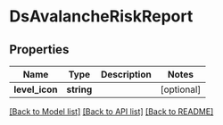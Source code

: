 # DsAvalancheRiskReport

## Properties
Name | Type | Description | Notes
------------ | ------------- | ------------- | -------------
**level_icon** | **string** |  | [optional] 

[[Back to Model list]](../../README.md#documentation-for-models) [[Back to API list]](../../README.md#documentation-for-api-endpoints) [[Back to README]](../../README.md)

